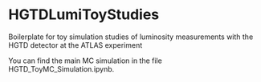 # HGTDLumiToyStudies
Boilerplate for toy simulation studies of luminosity measurements with the HGTD detector at the ATLAS experiment

You can find the main MC simulation in the file HGTD_ToyMC_Simulation.ipynb.
